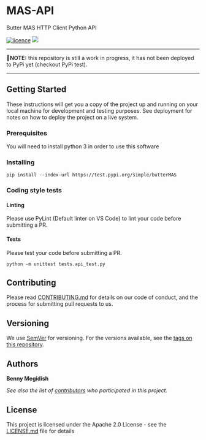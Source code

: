 # MAS-API
Butter MAS HTTP Client Python API

[![licence](https://img.shields.io/github/license/bennymeg/MAS-API.svg)](https://github.com/bennymeg/MAS-API/blob/master/LICENSE)
[![](https://img.shields.io/pypi/v/butterMAS.svg)](https://pypi.org/project/butterMAS/)

___
🚧**NOTE:** this repository is still a work in progress, it has not been deployed to PyPi yet (checkout PyPi test).
___

## Getting Started

These instructions will get you a copy of the project up and running on your local machine for development and testing purposes. See deployment for notes on how to deploy the project on a live system.

### Prerequisites

You will need to install python 3 in order to use this software

### Installing

```
pip install --index-url https://test.pypi.org/simple/butterMAS
```
<!-- NOTE: the PyPi module name is _different_ then the repository name -->

### Coding style tests

#### Linting

Please use PyLint (Default linter on VS Code) to lint your code before submitting a PR.

#### Tests

Please test your code before submitting a PR.
```
python -m unittest tests.api_test.py
```

## Contributing

Please read [CONTRIBUTING.md](https://github.com/bennymeg/MAS-API/blob/master/CONTRIBUTING.md) for details on our code of conduct, and the process for submitting pull requests to us.

## Versioning

We use [SemVer](http://semver.org/) for versioning. For the versions available, see the [tags on this repository](https://github.com/bennymeg/MAS-API/tags). 

## Authors

**Benny Megidish**

_See also the list of [contributors](https://github.com/bennymeg/MAS-API/contributors) who participated in this project._

## License

This project is licensed under the Apache 2.0 License - see the [LICENSE.md](https://github.com/bennymeg/MAS-API/blob/master/LICENSE) file for details